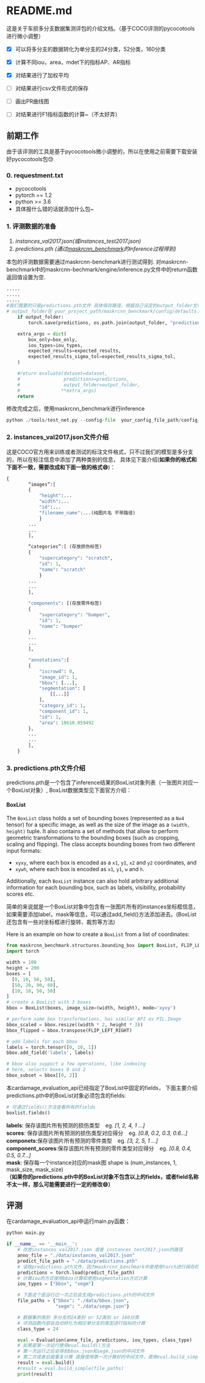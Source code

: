 # README.md
这是关于车损多分支数据集测评包的介绍文档。（基于COCO评测的pycocotools进行微小调整）

- [x] 可以将多分支的数据转化为单分支的24分类，52分类，160分类
- [x] 计算不同iou，area，mdet下的指标AP、AR指标
- [x] 对结果进行了加权平均
- [ ] 对结果进行csv文件形式的保存
- [ ] 画出PR曲线图
- [ ] 对结果进行F1指标函数的计算~（不太好弄）


## 前期工作
由于该评测的工具是基于pycocotools微小调整的，所以在使用之前需要下载安装好pycocotools包:sweat:

### 0. requestment.txt
* pycocotools
* pytorch == 1.2
* python >= 3.6
* 具体报什么错的话就添加什么包~

### 1. 评测数据的准备
1. *instances_val2017.json(或instances_test2017.json)*
2. *predictions.pth (通过[maskrcnn_benchmark](https://github.com/facebookresearch/maskrcnn-benchmark)的inference过程得到)*

本包的评测数据需要通过maskrcnn-benchmark进行测试得到.
对maskrcnn-benchmark中的maskrcnn-bechmark/engine/inference.py文件中的return函数返回值设置为空.

``` python
.....
.....
.....
#我们需要的只是predictions.pth文件 具体保存路径，根据自己设定的output_folder文件路径去找
# output_folder在 your_project_path/maskrcnn_benckmark/config/defaults.py中的_C.OUTPUT_DIR 设置
    if output_folder:
        torch.save(predictions, os.path.join(output_folder, "predictions.pth"))

    extra_args = dict(
        box_only=box_only,
        iou_types=iou_types,
        expected_results=expected_results,
        expected_results_sigma_tol=expected_results_sigma_tol,
    )

    #return evaluate(dataset=dataset,
    #                predictions=predictions,
    #                output_folder=output_folder,
    #               **extra_args)
    return 
```

修改完成之后，使用maskrcnn_benchmark进行inference
```python
python ./tools/test_net.py --config-file  your_config_file_path/config_file.yaml
```

### 2. instances_val2017.json文件介绍
这是COCO官方用来训练或者测试的标注文件格式，只不过我们的模型是多分支的，所以在标注信息中添加了两种类别的信息，
具体见下面介绍(**如果你的格式和下面不一致，需要改成和下面一致的格式:smile:**)：
```python {.line-numbers}
{
        “images”:[
        {
            "height":...
            "width":...
            "id":...
            "filename_name":...(纯图片名 不带路径)
            }
        ...
        ...
        ],

        “categories”:[ (存放损伤标签)
        {
            "supercategory": "scratch",
            "id": 1,
            "name": "scratch"
            }
        ...
        ...
        ],

        "components": [(存放零件标签)
        {
            "supercategory": "bumper",
            "id": 1,
            "name": "bumper"
        }
        ...
        ...
        ],

        "annotations":[
        {
            "iscrowd": 0,
            "image_id": 1,
            "bbox": [...],
            "segmentation": [
                [[...]]
            ],
            "category_id": 1,
            "component_id": 1,
            "id": 1,
            "area": 18610.059492
        },
        ...
        ...
        ],  
    }
```


### 3. predictions.pth文件介绍
predictions.pth是一个包含了inference结果的BoxList对象列表（一张图片对应一个BoxList对象）,
BoxList数据类型见下面官方介绍：
#### BoxList
The `BoxList` class holds a set of bounding boxes (represented as a `Nx4` tensor) for
a specific image, as well as the size of the image as a `(width, height)` tuple.
It also contains a set of methods that allow to perform geometric
transformations to the bounding boxes (such as cropping, scaling and flipping).
The class accepts bounding boxes from two different input formats:
- `xyxy`, where each box is encoded as a `x1`, `y1`, `x2` and `y2` coordinates, and
- `xywh`, where each box is encoded as `x1`, `y1`, `w` and `h`.

Additionally, each `BoxList` instance can also hold arbitrary additional information
for each bounding box, such as labels, visibility, probability scores etc.

简单的来说就是一个BoxList对象中包含有一张图片所有的instances坐标框信息，如果需要添加label，mask等信息，可以通过add_field()方法添加进去。(BoxList还包含有一些对坐标框进行旋转、裁剪等方法)

Here is an example on how to create a `BoxList` from a list of coordinates:
```python {.line-numbers}
from maskrcnn_benchmark.structures.bounding_box import BoxList, FLIP_LEFT_RIGHT
import torch

width = 100
height = 200
boxes = [
  [0, 10, 50, 50],
  [50, 20, 90, 60],
  [10, 10, 50, 50]
]
# create a BoxList with 3 boxes
bbox = BoxList(boxes, image_size=(width, height), mode='xyxy')

# perform some box transformations, has similar API as PIL.Image
bbox_scaled = bbox.resize((width * 2, height * 3))
bbox_flipped = bbox.transpose(FLIP_LEFT_RIGHT)

# add labels for each bbox
labels = torch.tensor([0, 10, 1])
bbox.add_field('labels', labels)

# bbox also support a few operations, like indexing
# here, selects boxes 0 and 2
bbox_subset = bbox[[0, 2]]
```
本cardamage_evaluation_api已经指定了BoxList中固定的fields，
下面主要介绍predictions.pth中的BoxList对象必须包含的fields:
```python
# 可通过fields()方法查看所有的fields
boxlist.fields()
```
**labels**: 保存该图片所有预测的损伤类型  &ensp; eg. *[1, 2, 4, 1 ...]*   
**scores**: 保存该图片所有预测的损伤类型对应得分 &ensp; eg. *[0.8, 0.2, 0.3, 0.6...]*   
**componets**:保存该图片所有预测的零件类型 &ensp; eg. *[3, 2, 5, 1 ...]*   
**component_scores**:保存该图片所有预测的零件类型对应得分 &ensp; eg. *[0.8, 0.4, 0.5, 0.7...]*   
**mask**: 保存每一个instance对应的mask图 shape is (num_instances, 1, mask_size, mask_size)  
**（如果你的predictions.pth中的BoxList对象不包含以上的fields，或者field名称不太一样，那么可能需要进行一定的修改:smile:）**


## 评测
在cardamage_evaluation_api中运行main.py函数：
```python
python main.py
```
```python
if __name__ == '__main__':
    # 存放instances_val2017.json 或者 instances_test2017.json的路径
    anno_file = "./data/instances_val2017.json"
    predict_file_path = "./data/predictions.pth"
    # 读取predictions.pth文件，因为maskrcnn_benchmark中是使用torch进行保存的，所以就用torch进行读取
    predictions = torch.load(predict_file_path)
    # 计算iou的方式使用bbox计算和使用segmentation方式计算
    iou_types = ["bbox", "segm"]

    # 下面这个是运行过一次之后会生成predictions.pth的中间文件
    file_paths = {"bbox": "./data/bbox.json",
                  "segm": "./data/segm.json"}

    # 数据集的类别 多分支的24类别 or 52类别 or 160分类
    # 评测函数内部会自动转化为相应单分支的类型进行指标的计算
    class_type = 24

    eval = Evaluation(anno_file, predictions, iou_types, class_type)
    # 如果是第一次运行使用eval.build()方法
    # 第一次运行之后会得到bbox.json和segm.json的中间文件 
    # 第二次或者后面重复计算 直接使用第一次计算好的中间文件，使用eval.build_simple(file_paths)运行
    result = eval.build()
    #result = eval.build_simple(file_paths)
    print(result)
```

